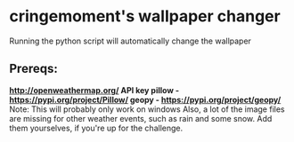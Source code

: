 # cringemoment's wallpaper changer
Running the python script will automatically change the wallpaper
## Prereqs:
**http://openweathermap.org/ API key
pillow - https://pypi.org/project/Pillow/
geopy - https://pypi.org/project/geopy/**
Note: This will probably only work on windows
Also, a lot of the image files are missing for other weather events, such as rain and some snow. Add them yourselves, if you're up for the challenge.
